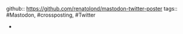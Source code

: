---
---

github:: https://github.com/renatolond/mastodon-twitter-poster
tags:: #Mastodon, #crossposting, #Twitter

-